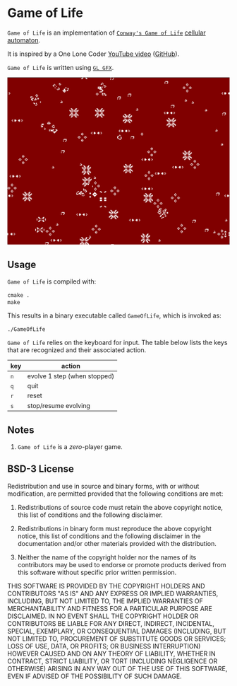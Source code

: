 # Game of Life

`Game of Life` is an implementation of [`Conway's Game of Life`](https://en.wikipedia.org/wiki/Conway's_Game_of_Life) [cellular automaton](https://en.wikipedia.org/wiki/Cellular_automaton).

It is inspired by a One Lone Coder [YouTube video](https://youtu.be/E7CxMHsYzSs) ([GitHub](https://github.com/OneLoneCoder/videos/blob/master/OneLoneCoder_GameOfLife.cpp)).

`Game of Life` is written using [`GL GFX`](../README.md).

![Game of Life in Action](GameOfLife.png "Game of Life in Action")

## Usage

`Game of Life` is compiled with:

```shell
cmake .
make
```

This results in a binary executable called `GameOfLife`, which is invoked as:

```shell
./GameOfLife
```

`Game of Life` relies on the keyboard for input. The table below lists the keys that are recognized and their associated action.

|key|action|
----|-----
|`n`|evolve 1 step (when stopped)|
|`q`|quit|
|`r`|reset|
|`s`|stop/resume evolving|

## Notes

1. `Game of Life` is a *zero*-player game.

## BSD-3 License

Redistribution and use in source and binary forms, with or without modification, are permitted provided that the following conditions are met:

1. Redistributions of source code must retain the above copyright notice, this list of conditions and the following disclaimer.

2. Redistributions in binary form must reproduce the above copyright notice, this list of conditions and the following disclaimer in the documentation and/or other materials provided with the distribution.

3. Neither the name of the copyright holder nor the names of its contributors may be used to endorse or promote products derived from this software without specific prior written permission.

THIS SOFTWARE IS PROVIDED BY THE COPYRIGHT HOLDERS AND CONTRIBUTORS "AS IS" AND ANY EXPRESS OR IMPLIED WARRANTIES, INCLUDING, BUT NOT LIMITED TO, THE IMPLIED WARRANTIES OF MERCHANTABILITY AND FITNESS FOR A PARTICULAR PURPOSE ARE DISCLAIMED. IN NO EVENT SHALL THE COPYRIGHT HOLDER OR CONTRIBUTORS BE LIABLE FOR ANY DIRECT, INDIRECT, INCIDENTAL, SPECIAL, EXEMPLARY, OR CONSEQUENTIAL DAMAGES (INCLUDING, BUT NOT LIMITED TO, PROCUREMENT OF SUBSTITUTE GOODS OR SERVICES; LOSS OF USE, DATA, OR PROFITS; OR BUSINESS INTERRUPTION) HOWEVER CAUSED AND ON ANY THEORY OF LIABILITY, WHETHER IN CONTRACT, STRICT LIABILITY, OR TORT (INCLUDING NEGLIGENCE OR OTHERWISE) ARISING IN ANY WAY OUT OF THE USE OF THIS SOFTWARE, EVEN IF ADVISED OF THE POSSIBILITY OF SUCH DAMAGE.
